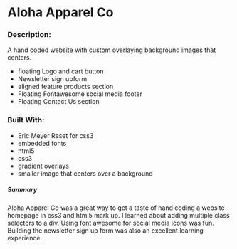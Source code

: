 # Aloha Apparel Co
### Description:
A hand coded website with custom overlaying background images that centers.

* floating Logo and cart button
* Newsletter sign upform
* aligned feature products section
* Floating Fontawesome social media footer
* Floating Contact Us section


### Built With:
* Eric Meyer Reset for css3
* embedded fonts
* html5
* css3
* gradient overlays
* smaller image that centers over a background

##### Summary

Aloha Apparel Co was a great way to get a taste of hand coding a website homepage in css3 and html5 mark up. I learned about adding multiple class selectors to a div. Using font awesome for social media icons was fun. Building the newsletter sign up form was also an excellent learning experience.
